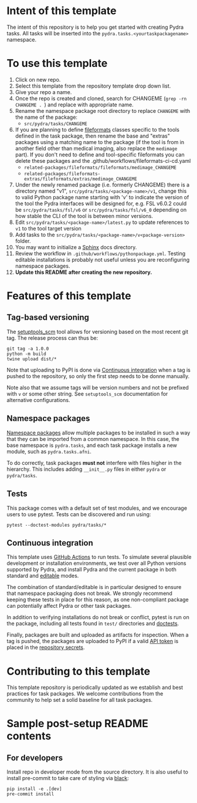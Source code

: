 # Intent of this template

The intent of this repository is to help you get started with creating Pydra tasks.
All tasks will be inserted into the `pydra.tasks.<yourtaskpackagename>` namespace.

# To use this template

1. Click on new repo.
1. Select this template from the repository template drop down list.
1. Give your repo a name.
1. Once the repo is created and cloned, search for CHANGEME (`grep -rn CHANGEME . `) and
   replace with appropriate name.
1. Rename the namespace package root directory to replace `CHANGEME` with the name of the package:
   * `src/pydra/tasks/CHANGEME`
1. If you are planning to define [fileformats](https://arcanaframework.github.io/fileformats/) classes specific
   to the tools defined in the task package, then rename the base and "extras" packages using a
   matching name to the package (if the tool is from in another field other than medical imaging,
   also replace the `medimage` part). If you don't need to define and tool-specific fileformats you can delete
   these packages and the .github/workflows/fileformats-ci-cd.yaml
   * `related-packages/fileformats/fileformats/medimage_CHANGEME`
   * `related-packages/fileformats-extras/fileformats/extras/medimage_CHANGEME`
1. Under the newly renamed package (i.e. formerly CHANGEME) there is a directory named "v1",
   `src/pydra/tasks/<package-name>/v1`, change this to valid Python package name starting with
   'v' to indicate the version of the tool the Pydra interfaces will be designed for,
   e.g. FSL v6.0.2 could be `src/pydra/tasks/fsl/v6` or `src/pydra/tasks/fsl/v6_0` depending on
   how stable the CLI of the tool is between minor versions.
1. Edit `src/pydra/tasks/<package-name>/latest.py` to update references to `v1` to the
   tool target version
1. Add tasks to the `src/pydra/tasks/<package-name>/v<package-version>` folder.
1. You may want to initialize a [Sphinx] docs directory.
1. Review the workflow in `.github/workflows/pythonpackage.yml`. Testing editable installations
   is probably not useful unless you are reconfiguring namespace packages.
1. **Update this README after creating the new repository.**

[Sphinx]: https://www.sphinx-doc.org/en/master/usage/quickstart.html

# Features of this template

## Tag-based versioning

The [setuptools_scm](https://github.com/pypa/setuptools_scm) tool allows for versioning based
on the most recent git tag. The release process can thus be:

```Shell
git tag -a 1.0.0
python -m build
twine upload dist/*
```

Note that uploading to PyPI is done via [Continuous integration](#continuous-integration) when
a tag is pushed to the repository, so only the first step needs to be donne manually.

Note also that we assume tags will be version numbers and not be prefixed with `v` or some other
string. See `setuptools_scm` documentation for alternative configurations.

## Namespace packages

[Namespace packages] allow multiple packages to be installed in such a way that they can be
imported from a common namespace. In this case, the base namespace is `pydra.tasks`, and each
task package installs a new module, such as `pydra.tasks.afni`.

To do correctly, task packages **must not** interfere with files higher in the hierarchy.
This includes adding `__init__.py` files in either `pydra` or `pydra/tasks`.

[Namespace packages]: https://www.python.org/dev/peps/pep-0420/

## Tests

This package comes with a default set of test modules, and we encourage users to use pytest.
Tests can be discovered and run using:

```
pytest --doctest-modules pydra/tasks/*
```

## Continuous integration

This template uses [GitHub Actions](https://docs.github.com/en/actions/) to run tests. To simulate
several plausible development or installation environments, we test over all Python versions
supported by Pydra, and install Pydra and the current package in both standard and
[editable](https://pip.pypa.io/en/stable/reference/pip_install/#editable-installs) modes.

The combination of standard/editable is in particular designed to ensure that namespace packaging
does not break. We strongly recommend keeping these tests in place for this reason, as one
non-compliant package can potentially affect Pydra or other task packages.

In addition to verifying installations do not break or conflict, pytest is run on the package,
including all tests found in `test/` directories and [doctests].

Finally, packages are built and uploaded as artifacts for inspection. When a tag is pushed,
the packages are uploaded to PyPI if a valid [API token](https://pypi.org/help/#apitoken) is placed
in the [repository secrets](https://docs.github.com/en/actions/reference/encrypted-secrets).

[doctests]: https://docs.python.org/3/library/doctest.html

# Contributing to this template

This template repository is periodically updated as we establish and best practices for task
packages. We welcome contributions from the community to help set a solid baseline for all
task packages.

# Sample post-setup README contents

## For developers

Install repo in developer mode from the source directory. It is also useful to
install pre-commit to take care of styling via [black](https://black.readthedocs.io/):

```
pip install -e .[dev]
pre-commit install
```

